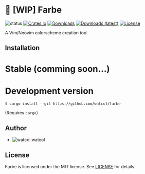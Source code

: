 # 🎨 [WIP] Farbe
![status](https://img.shields.io/badge/status-WIP-red)
[![Crates.io](https://img.shields.io/crates/v/farbe)](https://crates.io/crates/farbe)
[![Downloads](https://img.shields.io/crates/d/farbe)](https://crates.io/crates/farbe)
[![Downloads (latest)](https://img.shields.io/crates/dv/farbe)](https://crates.io/crates/farbe)
[![License](https://img.shields.io/crates/l/farbe)](https://github.com/watcol/farbe/blob/main/LICENSE)

A Vim/Neovim colorscheme creation tool.

## Installation 
# Stable (comming soon...)
# Development version
```shell
$ cargo install --git https://github.com/watcol/farbe
```
(Requires `cargo`)

## Author
- ![watcol](https://raw.githubusercontent.com/watcol/icons/main/32/normal.png) watcol

## License
Farbe is licensed under the MIT license. See [LICENSE](https://github.com/watcol/farbe/blob/main/LICENSE) for details.
